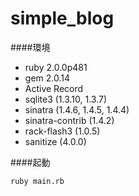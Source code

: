 # simple_blog

####環境  
* ruby 2.0.0p481  
* gem 2.0.14  
* Active Record  
* sqlite3 (1.3.10, 1.3.7)  
* sinatra (1.4.6, 1.4.5, 1.4.4)  
* sinatra-contrib (1.4.2)  
* rack-flash3 (1.0.5)
* sanitize (4.0.0)

####起動  

```
ruby main.rb  
```
